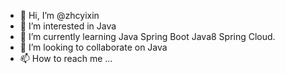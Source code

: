 - 👋 Hi, I’m @zhcyixin
- 👀 I’m interested in Java
- 🌱 I’m currently learning Java Spring Boot Java8 Spring Cloud.
- 💞️ I’m looking to collaborate on Java
- 📫 How to reach me ...

<!---
zhcyixin/zhcyixin is a ✨ special ✨ repository because its `README.md` (this file) appears on your GitHub profile.
You can click the Preview link to take a look at your changes.
--->
